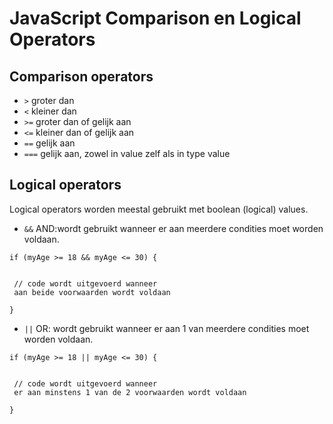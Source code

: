 # JavaScript Comparison en Logical Operators

## Comparison operators

* `>` groter dan
* `<` kleiner dan
* `>=` groter dan of gelijk aan
* `<=` kleiner dan of gelijk aan
* `==` gelijk aan
* `===` gelijk aan, zowel in value zelf als in type value

## Logical operators

Logical operators worden meestal gebruikt met boolean (logical) values.

* `&&` AND:wordt gebruikt wanneer er aan meerdere condities moet worden voldaan. 

````
if (myAge >= 18 && myAge <= 30) {
 

 // code wordt uitgevoerd wanneer 
 aan beide voorwaarden wordt voldaan
 
}

````

* `||` OR: wordt gebruikt wanneer er aan 1 van meerdere condities moet worden voldaan.

````
if (myAge >= 18 || myAge <= 30) {
 

 // code wordt uitgevoerd wanneer 
 er aan minstens 1 van de 2 voorwaarden wordt voldaan
 
}

````